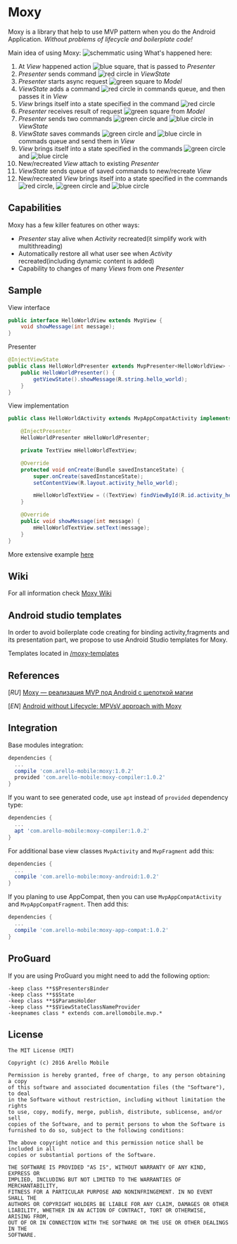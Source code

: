 # Moxy
Moxy is a library that help to use MVP pattern when you do the Android Application. _Without problems of lifecycle and boilerplate code!_

Main idea of using Moxy:
![schemmatic using](https://habrastorage.org/files/ac7/e3c/6f5/ac7e3c6f5eec4f498ab50e597606faa5.gif)
What's happened here:

1. At _View_ happened action ![blue square](https://habrastorage.org/files/88e/47f/0d5/88e47f0d5767494c9dc56879b2281d28.png), that is passed to _Presenter_
2. _Presenter_ sends command ![red circle](https://habrastorage.org/files/b0c/d57/199/b0cd57199d4f4bcea465aefb21061461.png) in _ViewState_
3. _Presenter_ starts async request ![green square](https://habrastorage.org/files/998/8b1/57f/9988b157f9b544fd89b4af4aea061f87.png) to _Model_
4. _ViewState_ adds a command ![red circle](https://habrastorage.org/files/b0c/d57/199/b0cd57199d4f4bcea465aefb21061461.png) in commands queue, and then passes it in _View_
5. _View_ brings itself into a state specified in the command ![red circle](https://habrastorage.org/files/b0c/d57/199/b0cd57199d4f4bcea465aefb21061461.png)</li>
6. _Presenter_ receives result of request ![green square](https://habrastorage.org/files/998/8b1/57f/9988b157f9b544fd89b4af4aea061f87.png) from _Model_
7. _Presenter_ sends two commands ![green circle](https://habrastorage.org/files/9bd/23f/e0c/9bd23fe0c88c4d8f8b4a498474a6ad09.png) and ![blue circle](https://habrastorage.org/files/70c/231/d6b/70c231d6bf6b432ba83d5ecf2e97aafd.png) in _ViewState_
8. _ViewState_ saves commands ![green circle](https://habrastorage.org/files/9bd/23f/e0c/9bd23fe0c88c4d8f8b4a498474a6ad09.png) and ![blue circle](https://habrastorage.org/files/70c/231/d6b/70c231d6bf6b432ba83d5ecf2e97aafd.png) in commads queue and send them in _View_
9. _View_ brings itself into a state specified in the commands ![green circle](https://habrastorage.org/files/9bd/23f/e0c/9bd23fe0c88c4d8f8b4a498474a6ad09.png) and ![blue circle](https://habrastorage.org/files/70c/231/d6b/70c231d6bf6b432ba83d5ecf2e97aafd.png)</li>
10. New/recreated _View_ attach to existing _Presenter_
11. _ViewState_ sends queue of saved commands to new/recreate _View_
12. New/recreated _View_ brings itself into a state specified in the commands ![red circle](https://habrastorage.org/files/b0c/d57/199/b0cd57199d4f4bcea465aefb21061461.png), ![green circle](https://habrastorage.org/files/9bd/23f/e0c/9bd23fe0c88c4d8f8b4a498474a6ad09.png) and ![blue circle](https://habrastorage.org/files/70c/231/d6b/70c231d6bf6b432ba83d5ecf2e97aafd.png)

## Capabilities

Moxy has a few killer features on other ways:
- _Presenter_ stay alive when _Activity_ recreated(it simplify work with multithreading)
- Automatically restore all what user see when _Activity_ recreated(including dynamic content is added)
- Capability to changes of many _Views_ from one _Presenter_

## Sample

View interface
```java
public interface HelloWorldView extends MvpView {
	void showMessage(int message);
}
```
Presenter
```java
@InjectViewState
public class HelloWorldPresenter extends MvpPresenter<HelloWorldView> {
	public HelloWorldPresenter() {
		getViewState().showMessage(R.string.hello_world);
	}
}
```
View implementation
```java
public class HelloWorldActivity extends MvpAppCompatActivity implements HelloWorldView {

	@InjectPresenter
	HelloWorldPresenter mHelloWorldPresenter;

	private TextView mHelloWorldTextView;

	@Override
	protected void onCreate(Bundle savedInstanceState) {
		super.onCreate(savedInstanceState);
		setContentView(R.layout.activity_hello_world);

		mHelloWorldTextView = ((TextView) findViewById(R.id.activity_hello_world_text_view_message));
	}

	@Override
	public void showMessage(int message) {
		mHelloWorldTextView.setText(message);
	}
}
```
More extensive example [here](https://github.com/Arello-Mobile/MoxySample)

## Wiki
For all information check [Moxy Wiki](https://github.com/Arello-Mobile/Moxy/wiki)

## Android studio templates
In order to avoid boilerplate code creating for binding activity,fragments and its presentation part, we propose to use Android Studio templates for Moxy. 

Templates located in [/moxy-templates](https://github.com/Arello-Mobile/Moxy/tree/master/moxy-templates)

## References
[_RU_] [Moxy — реализация MVP под Android с щепоткой магии](https://habrahabr.ru/post/276189/)

[_EN_] [Android without Lifecycle: MPVsV approach with Moxy](https://medium.com/@xanderblinov/6a3ae33521e)

## Integration
Base modules integration:
```groovy
dependencies {
  ...
  compile 'com.arello-mobile:moxy:1.0.2'
  provided 'com.arello-mobile:moxy-compiler:1.0.2'
}
```
If you want to see generated code, use `apt` instead of `provided` dependency type:
```groovy
dependencies {
  ...
  apt 'com.arello-mobile:moxy-compiler:1.0.2'
}
```
For additional base view classes `MvpActivity` and `MvpFragment` add this:
```groovy
dependencies {
  ...
  compile 'com.arello-mobile:moxy-android:1.0.2'
}
```
If you planing to use AppCompat, then you can use `MvpAppCompatActivity` and `MvpAppCompatFragment`. Then add this:
```groovy
dependencies {
  ...
  compile 'com.arello-mobile:moxy-app-compat:1.0.2'
}
```

## ProGuard
If you are using ProGuard you might need to add the following option:
```
-keep class **$$PresentersBinder
-keep class **$$State
-keep class **$$ParamsHolder
-keep class **$$ViewStateClassNameProvider
-keepnames class * extends com.arellomobile.mvp.*
```

## License
```
The MIT License (MIT)

Copyright (c) 2016 Arello Mobile

Permission is hereby granted, free of charge, to any person obtaining a copy
of this software and associated documentation files (the "Software"), to deal
in the Software without restriction, including without limitation the rights
to use, copy, modify, merge, publish, distribute, sublicense, and/or sell
copies of the Software, and to permit persons to whom the Software is
furnished to do so, subject to the following conditions:

The above copyright notice and this permission notice shall be included in all
copies or substantial portions of the Software.

THE SOFTWARE IS PROVIDED "AS IS", WITHOUT WARRANTY OF ANY KIND, EXPRESS OR
IMPLIED, INCLUDING BUT NOT LIMITED TO THE WARRANTIES OF MERCHANTABILITY,
FITNESS FOR A PARTICULAR PURPOSE AND NONINFRINGEMENT. IN NO EVENT SHALL THE
AUTHORS OR COPYRIGHT HOLDERS BE LIABLE FOR ANY CLAIM, DAMAGES OR OTHER
LIABILITY, WHETHER IN AN ACTION OF CONTRACT, TORT OR OTHERWISE, ARISING FROM,
OUT OF OR IN CONNECTION WITH THE SOFTWARE OR THE USE OR OTHER DEALINGS IN THE
SOFTWARE.
```

